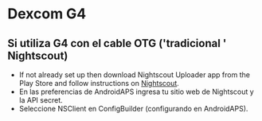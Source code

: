# Dexcom G4

## Si utiliza G4 con el cable OTG ('tradicional ' Nightscout)

- If not already set up then download Nightscout Uploader app from the Play Store and follow instructions on [Nightscout](https://nightscout.github.io/).
- En las preferencias de AndroidAPS ingresa tu sitio web de Nightscout y la API secret.
- Seleccione NSClient en ConfigBuilder (configurando en AndroidAPS).
